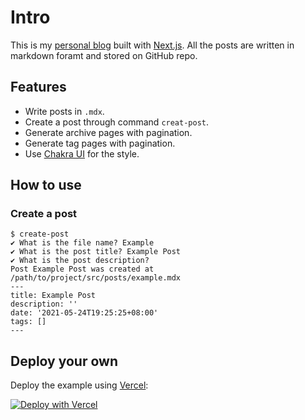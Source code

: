 # Intro

This is my [personal blog](https://gary-lai.com) built with [Next.js](https://nextjs.org/). All the posts are written in markdown foramt and stored on GitHub repo.

## Features

- Write posts in `.mdx`.  
- Create a post through command `creat-post`.
- Generate archive pages with pagination.
- Generate tag pages with pagination.  
- Use [Chakra UI](https://chakra-ui.com/) for the style.

## How to use

### Create a post
```shell
$ create-post
✔ What is the file name? Example
✔ What is the post title? Example Post
✔ What is the post description? 
Post Example Post was created at /path/to/project/src/posts/example.mdx
---
title: Example Post
description: ''
date: '2021-05-24T19:25:25+08:00'
tags: []
---
```

## Deploy your own

Deploy the example using [Vercel](https://vercel.com?utm_source=github&utm_medium=readme&utm_campaign=next-example):

[![Deploy with Vercel](https://vercel.com/button)](https://vercel.com/new/git/external?repository-url=https://github.com/imgarylai/gary-lai.com&project-name=with-mdx-remote-and-chakra)
